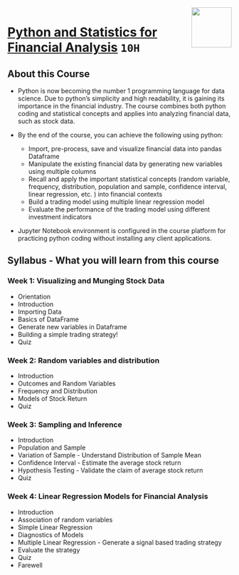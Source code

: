 <img align="right" width="90" height="90" src="https://github.com/cs-MohamedAyman/Coursera-Specializations/blob/master/organizations-logos/the%20hong%20kong%20university%20of%20science%20and%20technology.jpg">

# [Python and Statistics for Financial Analysis](https://www.coursera.org/learn/python-statistics-financial-analysis) `10H`

## About this Course

- Python is now becoming the number 1 programming language for data science. Due to python’s simplicity and high readability, it is gaining its importance in the financial industry.  The course combines both python coding and statistical concepts and applies into analyzing financial data, such as stock data.

- By the end of the course, you can achieve the following using python:
  - Import, pre-process, save and visualize financial data into pandas Dataframe
  - Manipulate the existing financial data by generating new variables using multiple columns
  - Recall and apply the important statistical concepts (random variable, frequency, distribution, population and sample, confidence interval, linear regression, etc. ) into financial contexts
  - Build a trading model using multiple linear regression model 
  - Evaluate the performance of the trading model using different investment indicators

- Jupyter Notebook environment is configured in the course platform for practicing python coding without installing any client applications.

## Syllabus - What you will learn from this course

### Week 1: Visualizing and Munging Stock Data
- Orientation
- Introduction
- Importing Data
- Basics of DataFrame
- Generate new variables in Dataframe
- Building a simple trading strategy!
- Quiz

### Week 2: Random variables and distribution
- Introduction
- Outcomes and Random Variables
- Frequency and Distribution
- Models of Stock Return
- Quiz

### Week 3: Sampling and Inference
- Introduction
- Population and Sample
- Variation of Sample - Understand Distribution of Sample Mean
- Confidence Interval - Estimate the average stock return
- Hypothesis Testing - Validate the claim of average stock return
- Quiz

### Week 4: Linear Regression Models for Financial Analysis
- Introduction
- Association of random variables
- Simple Linear Regression
- Diagnostics of Models
- Multiple Linear Regression - Generate a signal based trading strategy
- Evaluate the strategy
- Quiz
- Farewell
